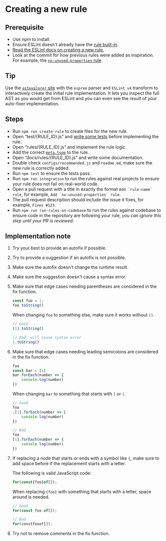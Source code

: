 # Creating a new rule

## Prerequisite

- Use npm to install.
- Ensure ESLint doesn't already have the [rule built-in](https://eslint.org/docs/rules/).
- [Read the ESLint docs on creating a new rule.](https://eslint.org/docs/developer-guide/working-with-rules)
- Look at the commit for how previous rules were added as inspiration. For example, the [`no-unused-properties` rule](https://github.com/sindresorhus/eslint-plugin-unicorn/commit/0179443f24326fb01342a0bf799f7ac66e0e2c23).

## Tip

Use the [`astexplorer` site](https://astexplorer.net) with the `espree` parser and `ESLint v4` transform to interactively create the initial rule implementation. It lets you inspect the full AST as you would get from ESLint and you can even see the result of your auto-fixer implementation.

## Steps

- Run `npm run create-rule` to create files for the new rule.
- Open “test/{RULE_ID}.js” and [write some tests](./write-tests.md) before implementing the rule.
- Open “rules/{RULE_ID}.js” and implement the rule logic.
- Add the correct [`meta.type`](https://eslint.org/docs/developer-guide/working-with-rules#rule-basics) to the rule.
- Open “docs/rules/{RULE_ID}.js” and write some documentation.
- Double check `configs/recommended.js` and `readme.md`, make sure the new rule is correctly added.
- Run `npm test` to ensure the tests pass.
- Run `npm run integration` to run the rules against real projects to ensure your rule does not fail on real-world code.
- Open a pull request with a title in exactly the format `` Add `rule-name` rule ``, for example, `` Add `no-unused-properties` rule ``.
- The pull request description should include the issue it fixes, for example, `Fixes #123`.
- Run `npm run run-rules-on-codebase` to run the rules against codebase to ensure code in the repository are following your rule, _you can ignore this step until your PR is reviewed_.

## Implementation note

1. Try your best to provide an autofix if possible.
1. Try to provide a suggestion if an autofix is not possible.
1. Make sure the autofix doesn't change the runtime result.
1. Make sure the suggestion doesn't cause a syntax error.
1. Make sure that edge cases needing parentheses are considered in the fix function.

	```js
	const foo = 1;
	foo.toString()
	```

	When changing `foo` to something else, make sure it works without `()`.

	```js
	// Good
	(1).toString()

	// Bad, will cause syntax error
	1.toString()
	```

1. Make sure that edge cases needing leading semicolons are considered in the fix function.

	```js
	foo
	const bar = [1]
	bar.forEach(number => {
		console.log(number)
	})
	```

	When changing `bar` to something that starts with `[` or `(`.

	```js
	// Good
	foo
	;[1].forEach(number => {
		console.log(number)
	})

	// Bad
	foo
	[1].forEach(number => {
		console.log(number)
	})
	```

1. If replacing a node that starts or ends with a symbol like `{`, make sure to add space before if the replacement starts with a letter.

	The following is valid JavaScript code:

	```js
	for(const{foo}of[]);
	```

	When replacing `{foo}` with something that starts with a letter, space around is needed.

	```js
	// Good
	for(const foo of[]);

	// Bad
	for(constfooof[]);
	```

1. Try not to remove comments in the fix function.
